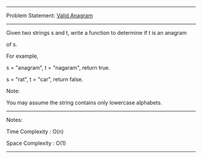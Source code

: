 ******************************************************************************
Problem Statement: [Valid Anagram](https://leetcode.com/problems/valid-anagram/#/description)
******************************************************************************
Given two strings s and t, write a function to determine if t is an anagram

of s.

For example,

s = "anagram", t = "nagaram", return true.

s = "rat", t = "car", return false. 

Note:

You may assume the string contains only lowercase alphabets.

******************************************************************************
Notes:

Time Complexity : O(n)

Space Complexity : O(1)

******************************************************************************
